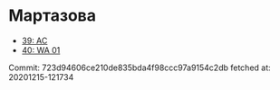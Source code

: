 # Мартазова
- [39: AC](39.md)
- [40: WA 01](40.md)

Commit: 723d94606ce210de835bda4f98ccc97a9154c2db
 fetched at: 20201215-121734
